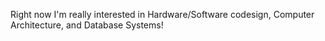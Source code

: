 Right now I'm really interested in Hardware/Software codesign, Computer Architecture, and Database Systems!
